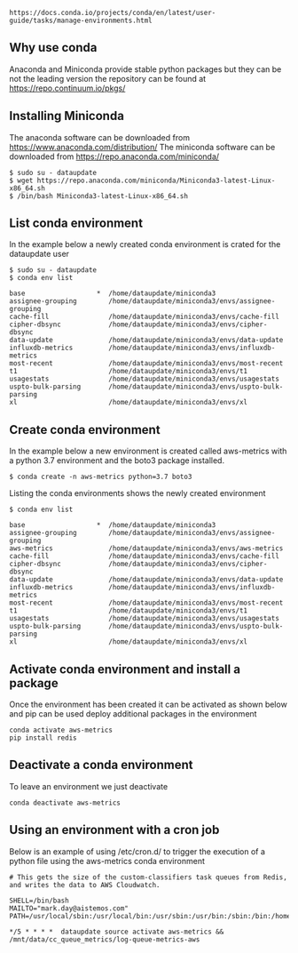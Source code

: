 ```
https://docs.conda.io/projects/conda/en/latest/user-guide/tasks/manage-environments.html
```
## Why use conda
Anaconda and Miniconda provide stable python packages but they can be not the leading version
the repository can be found at https://repo.continuum.io/pkgs/

## Installing Miniconda
The anaconda software can be downloaded from https://www.anaconda.com/distribution/
The miniconda software can be downloaded from https://repo.anaconda.com/miniconda/
```
$ sudo su - dataupdate
$ wget https://repo.anaconda.com/miniconda/Miniconda3-latest-Linux-x86_64.sh
$ /bin/bash Miniconda3-latest-Linux-x86_64.sh
```

## List conda environment 
In the example below a newly created conda environment is crated for the dataupdate user
```
$ sudo su - dataupdate
$ conda env list

base                  *  /home/dataupdate/miniconda3
assignee-grouping        /home/dataupdate/miniconda3/envs/assignee-grouping
cache-fill               /home/dataupdate/miniconda3/envs/cache-fill
cipher-dbsync            /home/dataupdate/miniconda3/envs/cipher-dbsync
data-update              /home/dataupdate/miniconda3/envs/data-update
influxdb-metrics         /home/dataupdate/miniconda3/envs/influxdb-metrics
most-recent              /home/dataupdate/miniconda3/envs/most-recent
t1                       /home/dataupdate/miniconda3/envs/t1
usagestats               /home/dataupdate/miniconda3/envs/usagestats
uspto-bulk-parsing       /home/dataupdate/miniconda3/envs/uspto-bulk-parsing
xl                       /home/dataupdate/miniconda3/envs/xl
```

## Create conda environment
In the example below a new environment is created called aws-metrics with a python 3.7 environment and the boto3 package installed. 
```
$ conda create -n aws-metrics python=3.7 boto3
```
Listing the conda environments shows the newly created environment
```
$ conda env list

base                  *  /home/dataupdate/miniconda3
assignee-grouping        /home/dataupdate/miniconda3/envs/assignee-grouping
aws-metrics				 /home/dataupdate/miniconda3/envs/aws-metrics
cache-fill               /home/dataupdate/miniconda3/envs/cache-fill
cipher-dbsync            /home/dataupdate/miniconda3/envs/cipher-dbsync
data-update              /home/dataupdate/miniconda3/envs/data-update
influxdb-metrics         /home/dataupdate/miniconda3/envs/influxdb-metrics
most-recent              /home/dataupdate/miniconda3/envs/most-recent
t1                       /home/dataupdate/miniconda3/envs/t1
usagestats               /home/dataupdate/miniconda3/envs/usagestats
uspto-bulk-parsing       /home/dataupdate/miniconda3/envs/uspto-bulk-parsing
xl                       /home/dataupdate/miniconda3/envs/xl
```
## Activate conda environment and install a package
Once the environment has been created it can be activated as shown below and pip can be used deploy additional packages in the environment
```
conda activate aws-metrics
pip install redis
```

## Deactivate a conda environment
To leave an environment we just deactivate
```
conda deactivate aws-metrics
```

## Using an environment with a cron job
Below is an example of using /etc/cron.d/ to trigger the execution of a python file using the aws-metrics conda environment
```
# This gets the size of the custom-classifiers task queues from Redis, and writes the data to AWS Cloudwatch.

SHELL=/bin/bash
MAILTO="mark.day@aistemos.com"
PATH=/usr/local/sbin:/usr/local/bin:/usr/sbin:/usr/bin:/sbin:/bin:/home/dataupdate/miniconda3/bin

*/5 * * * *  dataupdate source activate aws-metrics && /mnt/data/cc_queue_metrics/log-queue-metrics-aws
```
